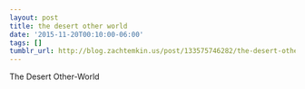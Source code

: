 ```yaml
---
layout: post
title: the desert other world
date: '2015-11-20T00:10:00-06:00'
tags: []
tumblr_url: http://blog.zachtemkin.us/post/133575746282/the-desert-other-world
---
```

The Desert Other-World

